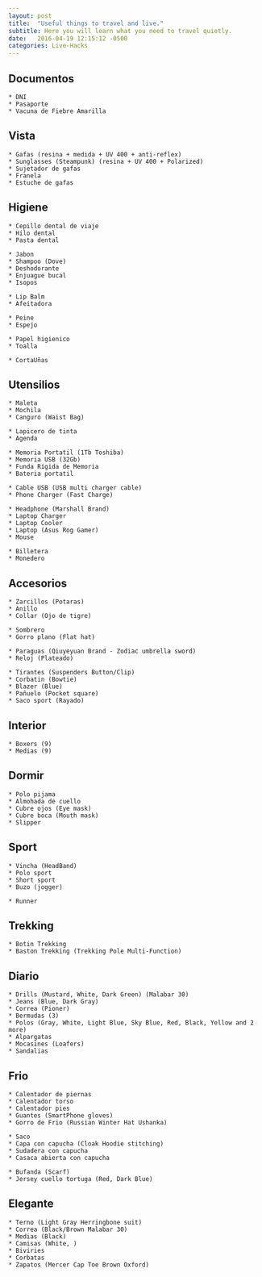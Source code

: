 ```yaml
---
layout: post
title:  "Useful things to travel and live."
subtitle: Here you will learn what you need to travel quietly.
date:   2016-04-19 12:15:12 -0500
categories: Live-Hacks
---
```


## Documentos

    * DNI  
    * Pasaporte  
    * Vacuna de Fiebre Amarilla  

## Vista

    * Gafas (resina + medida + UV 400 + anti-reflex)  
    * Sunglasses (Steampunk) (resina + UV 400 + Polarized)  
    * Sujetador de gafas  
    * Franela  
    * Estuche de gafas  

## Higiene

    * Cepillo dental de viaje  
    * Hilo dental  
    * Pasta dental  

    * Jabon  
    * Shampoo (Dove)  
    * Deshodorante  
    * Enjuague bucal  
    * Isopos  

    * Lip Balm  
    * Afeitadora  

    * Peine  
    * Espejo  

    * Papel higienico  
    * Toalla  

    * CortaUñas  

## Utensilios

    * Maleta  
    * Mochila  
    * Canguro (Waist Bag)  

    * Lapicero de tinta  
    * Agenda  

    * Memoria Portatil (1Tb Toshiba)  
    * Memoria USB (32Gb)  
    * Funda Rígida de Memoria  
    * Bateria portatil  
    
    * Cable USB (USB multi charger cable)  
    * Phone Charger (Fast Charge)  

    * Headphone (Marshall Brand)  
    * Laptop Charger  
    * Laptop Cooler  
    * Laptop (Asus Rog Gamer)  
    * Mouse  
    
    * Billetera  
    * Monedero  

## Accesorios

    * Zarcillos (Potaras)  
    * Anillo  
    * Collar (Ojo de tigre)  

    * Sombrero  
    * Gorro plano (Flat hat)  

    * Paraguas (Qiuyeyuan Brand - Zodiac umbrella sword)  
    * Reloj (Plateado)  

    * Tirantes (Suspenders Button/Clip)  
    * Corbatin (Bowtie)  
    * Blazer (Blue) 
    * Pañuelo (Pocket square)  
    * Saco sport (Rayado)  

## Interior

    * Boxers (9)  
    * Medias (9)  

## Dormir

    * Polo pijama  
    * Almohada de cuello  
    * Cubre ojos (Eye mask)  
    * Cubre boca (Mouth mask)  
    * Slipper  

## Sport

    * Vincha (HeadBand)  
    * Polo sport  
    * Short sport  
    * Buzo (jogger)  

    * Runner  

## Trekking

    * Botin Trekking  
    * Baston Trekking (Trekking Pole Multi-Function)  


## Diario

    * Drills (Mustard, White, Dark Green) (Malabar 30)  
    * Jeans (Blue, Dark Gray)  
    * Correa (Pioner)  
    * Bermudas (3)  
    * Polos (Gray, White, Light Blue, Sky Blue, Red, Black, Yellow and 2 more)  
    * Alpargatas  
    * Mocasines (Loafers)  
    * Sandalias  

## Frio

    * Calentador de piernas  
    * Calentador torso  
    * Calentador pies  
    * Guantes (SmartPhone gloves)  
    * Gorro de Frio (Russian Winter Hat Ushanka)  

    * Saco  
    * Capa con capucha (Cloak Hoodie stitching)  
    * Sudadera con capucha  
    * Casaca abierta con capucha  

    * Bufanda (Scarf)  
    * Jersey cuello tortuga (Red, Dark Blue)  

## Elegante

    * Terno (Light Gray Herringbone suit)  
    * Correa (Black/Brown Malabar 30)  
    * Medias (Black) 
    * Camisas (White, )  
    * Biviries  
    * Corbatas  
    * Zapatos (Mercer Cap Toe Brown Oxford) 
